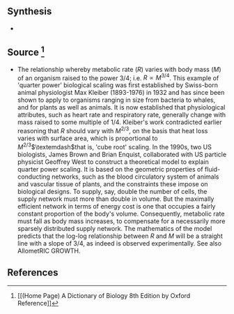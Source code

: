 ## Synthesis
- 
## Source [^1]
- The relationship whereby metabolic rate $(R)$ varies with body mass $(M)$ of an organism raised to the power $3 / 4$; i.e. $R \propto M^{3 / 4}$. This example of 'quarter power' biological scaling was first established by Swiss-born animal physiologist Max Kleiber (1893-1976) in 1932 and has since been shown to apply to organisms ranging in size from bacteria to whales, and for plants as well as animals. It is now established that physiological attributes, such as heart rate and respiratory rate, generally change with mass raised to some multiple of $1 / 4$. Kleiber's work contradicted earlier reasoning that $R$ should vary with $M^{2 / 3}$, on the basis that heat loss varies with surface area, which is proportional to $M^{2 / 3}$$\textemdash$that is, 'cube root' scaling. In the 1990s, two US biologists, James Brown and Brian Enquist, collaborated with US particle physicist Geoffrey West to construct a theoretical model to explain quarter power scaling. It is based on the geometric properties of fluid-conducting networks, such as the blood circulatory system of animals and vascular tissue of plants, and the constraints these impose on biological designs. To supply, say, double the number of cells, the supply network must more than double in volume. But the maximally efficient network in terms of energy cost is one that occupies a fairly constant proportion of the body's volume. Consequently, metabolic rate must fall as body mass increases, to compensate for a necessarily more sparsely distributed supply network. The mathematics of the model predicts that the log-log relationship between $R$ and $M$ will be a straight line with a slope of $3 / 4$, as indeed is observed experimentally. See also AllometRIC GROWTH.
## References

[^1]: [[(Home Page) A Dictionary of Biology 8th Edition by Oxford Reference]]